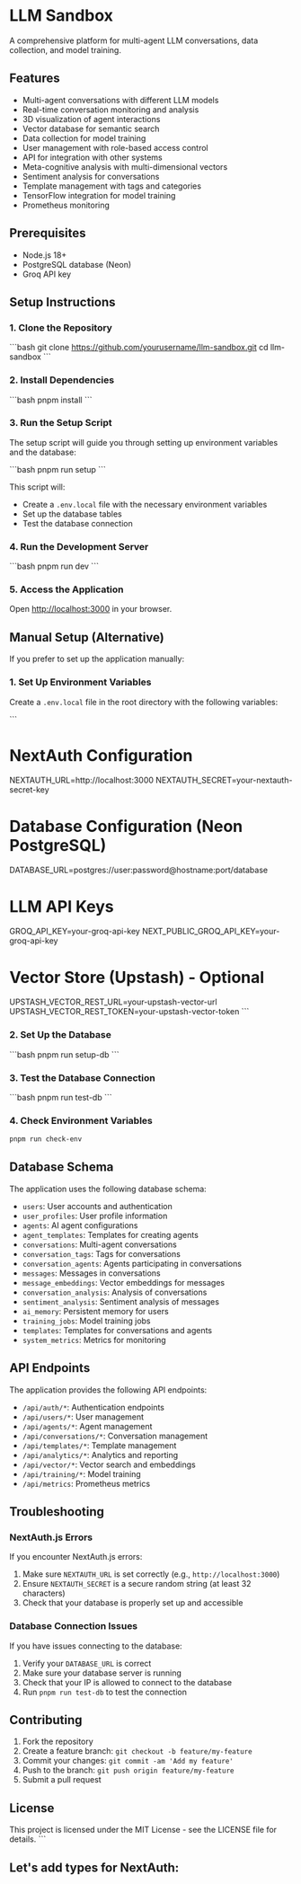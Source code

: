 # LLM Sandbox

A comprehensive platform for multi-agent LLM conversations, data collection, and model training.

## Features

- Multi-agent conversations with different LLM models
- Real-time conversation monitoring and analysis
- 3D visualization of agent interactions
- Vector database for semantic search
- Data collection for model training
- User management with role-based access control
- API for integration with other systems
- Meta-cognitive analysis with multi-dimensional vectors
- Sentiment analysis for conversations
- Template management with tags and categories
- TensorFlow integration for model training
- Prometheus monitoring

## Prerequisites

- Node.js 18+
- PostgreSQL database (Neon)
- Groq API key

## Setup Instructions

### 1. Clone the Repository

\`\`\`bash
git clone https://github.com/yourusername/llm-sandbox.git
cd llm-sandbox
\`\`\`

### 2. Install Dependencies

\`\`\`bash
pnpm install
\`\`\`

### 3. Run the Setup Script

The setup script will guide you through setting up environment variables and the database:

\`\`\`bash
pnpm run setup
\`\`\`

This script will:
- Create a `.env.local` file with the necessary environment variables
- Set up the database tables
- Test the database connection

### 4. Run the Development Server

\`\`\`bash
pnpm run dev
\`\`\`

### 5. Access the Application

Open [http://localhost:3000](http://localhost:3000) in your browser.

## Manual Setup (Alternative)

If you prefer to set up the application manually:

### 1. Set Up Environment Variables

Create a `.env.local` file in the root directory with the following variables:

\`\`\`
# NextAuth Configuration
NEXTAUTH_URL=http://localhost:3000
NEXTAUTH_SECRET=your-nextauth-secret-key

# Database Configuration (Neon PostgreSQL)
DATABASE_URL=postgres://user:password@hostname:port/database

# LLM API Keys
GROQ_API_KEY=your-groq-api-key
NEXT_PUBLIC_GROQ_API_KEY=your-groq-api-key

# Vector Store (Upstash) - Optional
UPSTASH_VECTOR_REST_URL=your-upstash-vector-url
UPSTASH_VECTOR_REST_TOKEN=your-upstash-vector-token
\`\`\`

### 2. Set Up the Database

\`\`\`bash
pnpm run setup-db
\`\`\`

### 3. Test the Database Connection

\`\`\`bash
pnpm run test-db
\`\`\`
### 4. Check Environment Variables

```bash
pnpm run check-env
```


## Database Schema

The application uses the following database schema:

- `users`: User accounts and authentication
- `user_profiles`: User profile information
- `agents`: AI agent configurations
- `agent_templates`: Templates for creating agents
- `conversations`: Multi-agent conversations
- `conversation_tags`: Tags for conversations
- `conversation_agents`: Agents participating in conversations
- `messages`: Messages in conversations
- `message_embeddings`: Vector embeddings for messages
- `conversation_analysis`: Analysis of conversations
- `sentiment_analysis`: Sentiment analysis of messages
- `ai_memory`: Persistent memory for users
- `training_jobs`: Model training jobs
- `templates`: Templates for conversations and agents
- `system_metrics`: Metrics for monitoring

## API Endpoints

The application provides the following API endpoints:

- `/api/auth/*`: Authentication endpoints
- `/api/users/*`: User management
- `/api/agents/*`: Agent management
- `/api/conversations/*`: Conversation management
- `/api/templates/*`: Template management
- `/api/analytics/*`: Analytics and reporting
- `/api/vector/*`: Vector search and embeddings
- `/api/training/*`: Model training
- `/api/metrics`: Prometheus metrics

## Troubleshooting

### NextAuth.js Errors

If you encounter NextAuth.js errors:

1. Make sure `NEXTAUTH_URL` is set correctly (e.g., `http://localhost:3000`)
2. Ensure `NEXTAUTH_SECRET` is a secure random string (at least 32 characters)
3. Check that your database is properly set up and accessible

### Database Connection Issues

If you have issues connecting to the database:

1. Verify your `DATABASE_URL` is correct
2. Make sure your database server is running
3. Check that your IP is allowed to connect to the database
4. Run `pnpm run test-db` to test the connection

## Contributing

1. Fork the repository
2. Create a feature branch: `git checkout -b feature/my-feature`
3. Commit your changes: `git commit -am 'Add my feature'`
4. Push to the branch: `git push origin feature/my-feature`
5. Submit a pull request

## License

This project is licensed under the MIT License - see the LICENSE file for details.
\`\`\`

## Let's add types for NextAuth:
